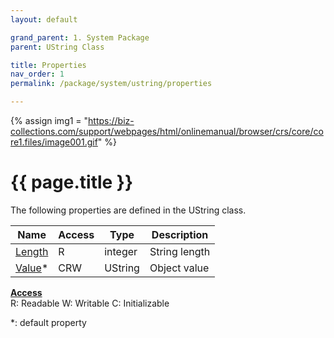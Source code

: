 ```yaml
---
layout: default

grand_parent: 1. System Package
parent: UString Class

title: Properties
nav_order: 1
permalink: /package/system/ustring/properties

---
```

{% assign img1 = "https://biz-collections.com/support/webpages/html/onlinemanual/browser/crs/core/core1.files/image001.gif" %}


# {{ page.title }}

The following properties are defined in the UString class.

|Name       | Access | Type   | Description |
|----------	|--------|--------|-------------|
|[Length](/package/system/ustring/properties/length) | R | integer |String length |
|[Value](/package/system/ustring/properties/value)* | CRW |UString | Object value |

<u><b>Access</b></u><br>
R: Readable
W: Writable
C: Initializable

*: default property